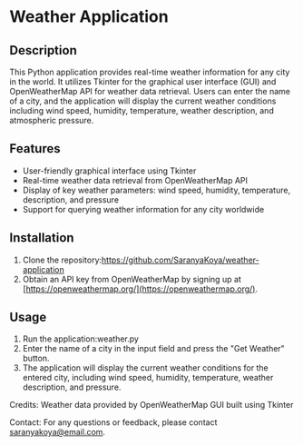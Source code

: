 # Weather Application

## Description
This Python application provides real-time weather information for any city in the world. It utilizes Tkinter for the graphical user interface (GUI) and OpenWeatherMap API for weather data retrieval. 
Users can enter the name of a city, and the application will display the current weather conditions including wind speed, humidity, temperature, weather description, and atmospheric pressure.

## Features
- User-friendly graphical interface using Tkinter
- Real-time weather data retrieval from OpenWeatherMap API
- Display of key weather parameters: wind speed, humidity, temperature, description, and pressure
- Support for querying weather information for any city worldwide

## Installation
1. Clone the repository:https://github.com/SaranyaKoya/weather-application
2. Obtain an API key from OpenWeatherMap by signing up at [https://openweathermap.org/](https://openweathermap.org/).


## Usage
1. Run the application:weather.py
2. Enter the name of a city in the input field and press the "Get Weather" button.
3. The application will display the current weather conditions for the entered city, including wind speed, humidity, temperature, weather description, and pressure.

Credits: 
Weather data provided by OpenWeatherMap
GUI built using Tkinter

Contact:
For any questions or feedback, please contact saranyakoya@email.com.
